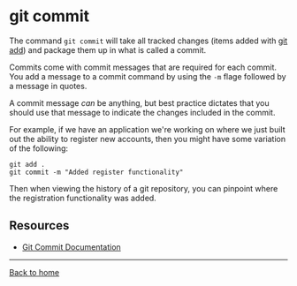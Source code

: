 # git commit 
The command `git commit` will take all tracked changes (items added with [git add](./Add.md)) and package them up in what is called a commit.

Commits come with commit messages that are required for each commit. You add a message to a commit command by using the `-m` flage followed by a message in quotes.

A commit message _can_ be anything, but best practice dictates that you should use that message to indicate the changes included in the commit.

For example, if we have an application we're working on where we just built out the ability to register new accounts, then you might have some variation of the following:
```
git add .
git commit -m "Added register functionality"
```

Then when viewing the history of a git repository, you can pinpoint where the registration functionality was added.

## Resources
- [Git Commit Documentation](https://git-scm.com/docs/git-commit)
---

[Back to home](../README.md)